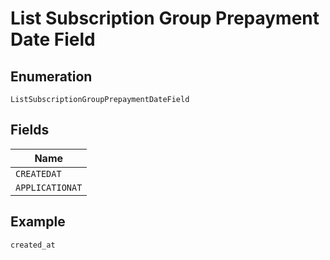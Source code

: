 
# List Subscription Group Prepayment Date Field

## Enumeration

`ListSubscriptionGroupPrepaymentDateField`

## Fields

| Name |
|  --- |
| `CREATEDAT` |
| `APPLICATIONAT` |

## Example

```
created_at
```

